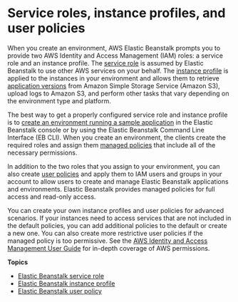 # Service roles, instance profiles, and user policies<a name="concepts-roles"></a>

When you create an environment, AWS Elastic Beanstalk prompts you to provide two AWS Identity and Access Management \(IAM\) roles: a service role and an instance profile\. The [service role](concepts-roles-service.md) is assumed by Elastic Beanstalk to use other AWS services on your behalf\. The [instance profile](concepts-roles-instance.md) is applied to the instances in your environment and allows them to retrieve [application versions](concepts.md#concepts-version) from Amazon Simple Storage Service \(Amazon S3\), upload logs to Amazon S3, and perform other tasks that vary depending on the environment type and platform\.

The best way to get a properly configured service role and instance profile is to [create an environment running a sample application](using-features.environments.md) in the Elastic Beanstalk console or by using the Elastic Beanstalk Command Line Interface \(EB CLI\)\. When you create an environment, the clients create the required roles and assign them [managed policies](AWSHowTo.iam.managed-policies.md) that include all of the necessary permissions\.

In addition to the two roles that you assign to your environment, you can also create [user policies](concepts-roles-user.md) and apply them to IAM users and groups in your account to allow users to create and manage Elastic Beanstalk applications and environments\. Elastic Beanstalk provides managed policies for full access and read\-only access\.

You can create your own instance profiles and user policies for advanced scenarios\. If your instances need to access services that are not included in the default policies, you can add additional policies to the default or create a new one\. You can also create more restrictive user policies if the managed policy is too permissive\. See the [AWS Identity and Access Management User Guide](https://docs.aws.amazon.com/IAM/latest/UserGuide/IAMGettingStarted.html) for in\-depth coverage of AWS permissions\.

**Topics**
+ [Elastic Beanstalk service role](concepts-roles-service.md)
+ [Elastic Beanstalk instance profile](concepts-roles-instance.md)
+ [Elastic Beanstalk user policy](concepts-roles-user.md)